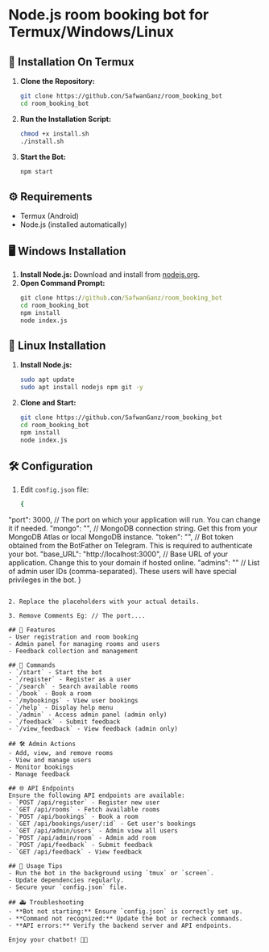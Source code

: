 # Node.js room booking bot for Termux/Windows/Linux

## 🚀 Installation On Termux

1. **Clone the Repository:**
   ```bash
   git clone https://github.con/SafwanGanz/room_booking_bot
   cd room_booking_bot
   ```

2. **Run the Installation Script:**
   ```bash
   chmod +x install.sh
   ./install.sh
   ```

3. **Start the Bot:**
   ```bash
   npm start
   ```

## ⚙️ Requirements
- Termux (Android)
- Node.js (installed automatically)

## 🖥️ Windows Installation
1. **Install Node.js:** Download and install from [nodejs.org](https://nodejs.org/).
2. **Open Command Prompt:**
   ```cmd
   git clone https://github.con/SafwanGanz/room_booking_bot
   cd room_booking_bot
   npm install
   node index.js
   ```

## 🐧 Linux Installation
1. **Install Node.js:**
   ```bash
   sudo apt update
   sudo apt install nodejs npm git -y
   ```
2. **Clone and Start:**
   ```bash
   git clone https://github.con/SafwanGanz/room_booking_bot
   cd room_booking_bot
   npm install
   node index.js
   ```

## 🛠️ Configuration
1. Edit `config.json` file:
   ```bash
   {
  "port": 3000,  // The port on which your application will run. You can change it if needed.
  "mongo": "",   // MongoDB connection string. Get this from your MongoDB Atlas or local MongoDB instance.
  "token": "",   // Bot token obtained from the BotFather on Telegram. This is required to authenticate your bot.
  "base_URL": "http://localhost:3000",  // Base URL of your application. Change this to your domain if hosted online.
  "admins": ""   // List of admin user IDs (comma-separated). These users will have special privileges in the bot.
}
   ```

2. Replace the placeholders with your actual details.

3. Remove Comments Eg: // The port....

## 🧩 Features
- User registration and room booking
- Admin panel for managing rooms and users
- Feedback collection and management

## 🔧 Commands
- `/start` - Start the bot
- `/register` - Register as a user
- `/search` - Search available rooms
- `/book` - Book a room
- `/mybookings` - View user bookings
- `/help` - Display help menu
- `/admin` - Access admin panel (admin only)
- `/feedback` - Submit feedback
- `/view_feedback` - View feedback (admin only)

## 🛠️ Admin Actions
- Add, view, and remove rooms
- View and manage users
- Monitor bookings
- Manage feedback

## 🌐 API Endpoints
Ensure the following API endpoints are available:
- `POST /api/register` - Register new user
- `GET /api/rooms` - Fetch available rooms
- `POST /api/bookings` - Book a room
- `GET /api/bookings/user/:id` - Get user's bookings
- `GET /api/admin/users` - Admin view all users
- `POST /api/admin/room` - Admin add room
- `POST /api/feedback` - Submit feedback
- `GET /api/feedback` - View feedback

## 🌟 Usage Tips
- Run the bot in the background using `tmux` or `screen`.
- Update dependencies regularly.
- Secure your `config.json` file.

## 🚑 Troubleshooting
- **Bot not starting:** Ensure `config.json` is correctly set up.
- **Command not recognized:** Update the bot or recheck commands.
- **API errors:** Verify the backend server and API endpoints.

Enjoy your chatbot! 🤖🎉

